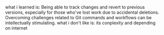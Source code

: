 what i learned is:
Being able to track changes and revert to previous versions, especially for those who've lost work due to accidental deletions.
Overcoming challenges related to Git commands and workflows can be intellectually stimulating.
what i don't like is:
its conplexity and depending on internet
